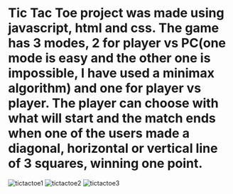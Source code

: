 # Tic Tac Toe project was made using javascript, html and css. The game has 3 modes, 2 for player vs PC(one mode is easy and the other one is impossible, I have used a minimax algorithm) and one for player vs player. The player can choose with what will start and the match ends when one of the users made a diagonal, horizontal or vertical line of 3 squares, winning one point.
![tictactoe1](https://user-images.githubusercontent.com/79132145/152700230-e7e8ef1b-5cb3-412d-84d2-55988472bc31.png)
![tictactoe2](https://user-images.githubusercontent.com/79132145/152700243-e2952e8c-7376-486f-801b-b35bee07c17b.png)
![tictactoe3](https://user-images.githubusercontent.com/79132145/152700246-763b8ad7-e745-4fef-894e-26933d1c33a6.png)

